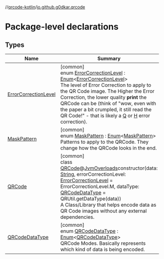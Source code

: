 //[qrcode-kotlin](../../index.md)/[io.github.g0dkar.qrcode](index.md)

# Package-level declarations

## Types

| Name | Summary |
|---|---|
| [ErrorCorrectionLevel](-error-correction-level/index.md) | [common]<br>enum [ErrorCorrectionLevel](-error-correction-level/index.md) : [Enum](https://kotlinlang.org/api/latest/jvm/stdlib/kotlin/-enum/index.html)&lt;[ErrorCorrectionLevel](-error-correction-level/index.md)&gt; <br>The level of Error Correction to apply to the QR Code image. The Higher the Error Correction, the lower quality **print** the QRCode can be (think of &quot;wow, even with the paper a bit crumpled, it still read the QR Code!&quot; - that is likely a [Q](-error-correction-level/-q/index.md) or [H](-error-correction-level/-h/index.md) error correction). |
| [MaskPattern](-mask-pattern/index.md) | [common]<br>enum [MaskPattern](-mask-pattern/index.md) : [Enum](https://kotlinlang.org/api/latest/jvm/stdlib/kotlin/-enum/index.html)&lt;[MaskPattern](-mask-pattern/index.md)&gt; <br>Patterns to apply to the QRCode. They change how the QRCode looks in the end. |
| [QRCode](-q-r-code/index.md) | [common]<br>class [QRCode](-q-r-code/index.md)@[JvmOverloads](https://kotlinlang.org/api/latest/jvm/stdlib/kotlin.jvm/-jvm-overloads/index.html)constructor(data: [String](https://kotlinlang.org/api/latest/jvm/stdlib/kotlin/-string/index.html), errorCorrectionLevel: [ErrorCorrectionLevel](-error-correction-level/index.md) = ErrorCorrectionLevel.M, dataType: [QRCodeDataType](-q-r-code-data-type/index.md) = QRUtil.getDataType(data))<br>A Class/Library that helps encode data as QR Code images without any external dependencies. |
| [QRCodeDataType](-q-r-code-data-type/index.md) | [common]<br>enum [QRCodeDataType](-q-r-code-data-type/index.md) : [Enum](https://kotlinlang.org/api/latest/jvm/stdlib/kotlin/-enum/index.html)&lt;[QRCodeDataType](-q-r-code-data-type/index.md)&gt; <br>QRCode Modes. Basically represents which kind of data is being encoded. |
